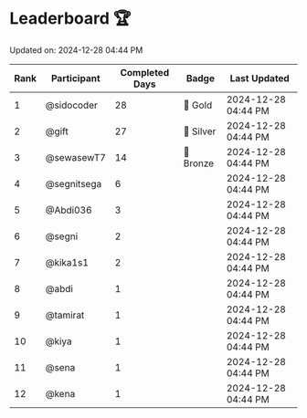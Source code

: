 # Leaderboard 🏆

Updated on: 2024-12-28 04:44 PM

| Rank | Participant       | Completed Days | Badge      | Last Updated         |
|------|-------------------|----------------|------------|----------------------|
| 1    | @sidocoder        | 28             | 🏅 Gold     | 2024-12-28 04:44 PM |
| 2    | @gift             | 27             | 🥈 Silver   | 2024-12-28 04:44 PM |
| 3    | @sewasewT7        | 14             | 🥉 Bronze   | 2024-12-28 04:44 PM |
| 4    | @segnitsega       | 6              |            | 2024-12-28 04:44 PM |
| 5    | @Abdi036          | 3              |            | 2024-12-28 04:44 PM |
| 6    | @segni            | 2              |            | 2024-12-28 04:44 PM |
| 7    | @kika1s1          | 2              |            | 2024-12-28 04:44 PM |
| 8    | @abdi             | 1              |            | 2024-12-28 04:44 PM |
| 9    | @tamirat          | 1              |            | 2024-12-28 04:44 PM |
| 10   | @kiya             | 1              |            | 2024-12-28 04:44 PM |
| 11   | @sena             | 1              |            | 2024-12-28 04:44 PM |
| 12   | @kena             | 1              |            | 2024-12-28 04:44 PM |
